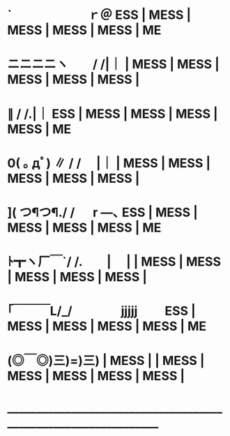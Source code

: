 # `　　　　　　  ｒ＠          ESS | MESS | MESS | MESS | MESS | ME
# ニニニニヽ　　/ /|｜         | MESS | MESS | MESS | MESS | MESS |
#         ∥   / /.|｜         ESS | MESS | MESS | MESS | MESS | ME
# 0( ｡ дﾟ) ∥ / / 　|｜         | MESS | MESS | MESS | MESS | MESS |
# ]( つ¶つ¶./ / 　 r ―､        ESS | MESS | MESS | MESS | MESS | ME
# ﾄ┳ヽ厂￣`/ /.　　| 　|       | MESS | MESS | MESS | MESS | MESS |
# ｢￣￣￣L/_/　　　　jjjjj　　  ESS | MESS | MESS | MESS | MESS | ME
# (◎￣◎)三)=)三)  | MESS |    | MESS | MESS | MESS | MESS | MESS |
# _______________________________________________________________
